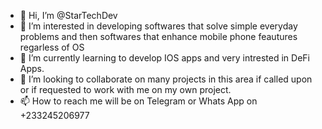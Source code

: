 - 👋 Hi, I’m @StarTechDev
- 👀 I’m interested in developing softwares that solve simple everyday problems and then softwares that enhance mobile phone feautures regarless of OS
- 🌱 I’m currently learning to develop IOS apps and very intrested in DeFi Apps.
- 💞️ I’m looking to collaborate on many projects in this area if called upon or if requested to work with me on my own project.
- 📫 How to reach me will be on Telegram or Whats App on +233245206977

<!---
StarTechDev/StarTechDev is a ✨ special ✨ repository because its `README.md` (this file) appears on your GitHub profile.
You can click the Preview link to take a look at your changes.
--->
